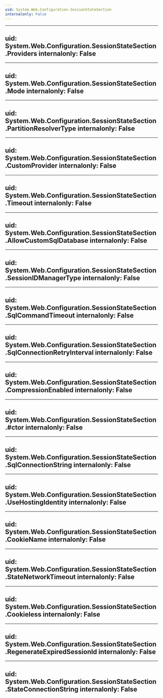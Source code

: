 ```yaml
---
uid: System.Web.Configuration.SessionStateSection
internalonly: False
---
```


---
uid: System.Web.Configuration.SessionStateSection.Providers
internalonly: False
---

---
uid: System.Web.Configuration.SessionStateSection.Mode
internalonly: False
---

---
uid: System.Web.Configuration.SessionStateSection.PartitionResolverType
internalonly: False
---

---
uid: System.Web.Configuration.SessionStateSection.CustomProvider
internalonly: False
---

---
uid: System.Web.Configuration.SessionStateSection.Timeout
internalonly: False
---

---
uid: System.Web.Configuration.SessionStateSection.AllowCustomSqlDatabase
internalonly: False
---

---
uid: System.Web.Configuration.SessionStateSection.SessionIDManagerType
internalonly: False
---

---
uid: System.Web.Configuration.SessionStateSection.SqlCommandTimeout
internalonly: False
---

---
uid: System.Web.Configuration.SessionStateSection.SqlConnectionRetryInterval
internalonly: False
---

---
uid: System.Web.Configuration.SessionStateSection.CompressionEnabled
internalonly: False
---

---
uid: System.Web.Configuration.SessionStateSection.#ctor
internalonly: False
---

---
uid: System.Web.Configuration.SessionStateSection.SqlConnectionString
internalonly: False
---

---
uid: System.Web.Configuration.SessionStateSection.UseHostingIdentity
internalonly: False
---

---
uid: System.Web.Configuration.SessionStateSection.CookieName
internalonly: False
---

---
uid: System.Web.Configuration.SessionStateSection.StateNetworkTimeout
internalonly: False
---

---
uid: System.Web.Configuration.SessionStateSection.Cookieless
internalonly: False
---

---
uid: System.Web.Configuration.SessionStateSection.RegenerateExpiredSessionId
internalonly: False
---

---
uid: System.Web.Configuration.SessionStateSection.StateConnectionString
internalonly: False
---
